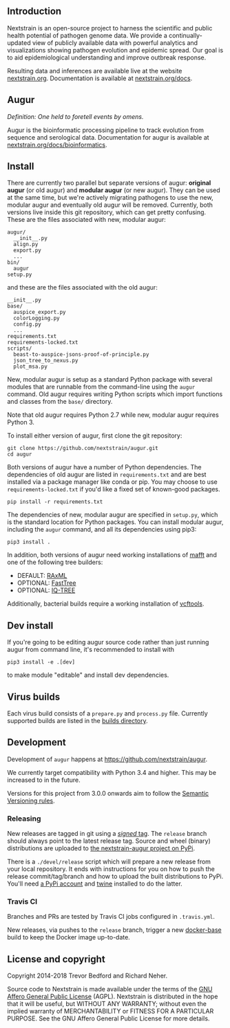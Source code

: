 ## Introduction

Nextstrain is an open-source project to harness the scientific and public health potential of pathogen genome data. We provide a continually-updated view of publicly available data with powerful analytics and visualizations showing pathogen evolution and epidemic spread. Our goal is to aid epidemiological understanding and improve outbreak response.

Resulting data and inferences are available live at the website [nextstrain.org](https://nextstrain.org). Documentation is available at [nextstrain.org/docs](https://nextstrain.org/docs).

## Augur

*Definition: One held to foretell events by omens.*

Augur is the bioinformatic processing pipeline to track evolution from sequence and serological data. Documentation for augur is available at [nextstrain.org/docs/bioinformatics](https://nextstrain.org/docs/bioinformatics).

## Install

There are currently two parallel but separate versions of augur: __original
augur__ (or old augur) and __modular augur__ (or new augur).  They can be used
at the same time, but we're actively migrating pathogens to use the new,
modular augur and eventually old augur will be removed.  Currently, both
versions live inside this git repository, which can get pretty confusing.
These are the files associated with new, modular augur:

    augur/
      __init__.py
      align.py
      export.py
      ...
    bin/
      augur
    setup.py

and these are the files associated with the old augur:

    __init__.py
    base/
      auspice_export.py
      colorLogging.py
      config.py
      ...
    requirements.txt
    requirements-locked.txt
    scripts/
      beast-to-auspice-jsons-proof-of-principle.py
      json_tree_to_nexus.py
      plot_msa.py

New, modular augur is setup as a standard Python package with several modules
that are runnable from the command-line using the `augur` command.  Old augur
requires writing Python scripts which import functions and classes from the
`base/` directory.

Note that old augur requires Python 2.7 while new, modular augur requires
Python 3.

To install either version of augur, first clone the git repository:

```
git clone https://github.com/nextstrain/augur.git
cd augur
```

Both versions of augur have a number of Python dependencies.  The dependencies
of old augur are listed in `requirements.txt` and are best installed via a
package manager like conda or pip.  You may choose to use
`requirements-locked.txt` if you'd like a fixed set of known-good packages.

```
pip install -r requirements.txt
```

The dependencies of new, modular augur are specified in `setup.py`, which is
the standard location for Python packages.  You can install modular augur,
including the `augur` command, and all its dependencies using pip3:

```
pip3 install .
```

In addition, both versions of augur need working installations of
[mafft](https://mafft.cbrc.jp/alignment/software/) and one of the following
tree builders:

* DEFAULT: [RAxML](https://sco.h-its.org/exelixis/web/software/raxml/index.html)
* OPTIONAL: [FastTree](http://www.microbesonline.org/fasttree/)
* OPTIONAL: [IQ-TREE](http://www.iqtree.org/)

Additionally, bacterial builds require a working installation of [vcftools](https://vcftools.github.io/).

## Dev install

If you're going to be editing augur source code rather than just running augur from command line, it's recommended to install with

```
pip3 install -e .[dev]
```

to make module "editable" and install dev dependencies.


## Virus builds

Each virus build consists of a `prepare.py` and `process.py` file. Currently supported builds are listed in the [builds directory](builds/).


## Development

Development of `augur` happens at <https://github.com/nextstrain/augur>.

We currently target compatibility with Python 3.4 and higher.  This may be
increased to in the future.

Versions for this project from 3.0.0 onwards aim to follow the [Semantic
Versioning rules](https://semver.org).

### Releasing

New releases are tagged in git using a [_signed_ tag][].  The `release` branch
should always point to the latest release tag.  Source and wheel (binary)
distributions are uploaded to [the nextstrain-augur project on
PyPi](https://pypi.org/project/nextstrain-augur).

There is a `./devel/release` script which will prepare a new release from your
local repository.  It ends with instructions for you on how to push the release
commit/tag/branch and how to upload the built distributions to PyPi.  You'll
need [a PyPi account][] and [twine][] installed to do the latter.

[_signed_ tag]: https://git-scm.com/book/en/v2/Git-Tools-Signing-Your-Work
[a PyPi account]: https://pypi.org/account/register/
[twine]: https://pypi.org/project/twine

### Travis CI

Branches and PRs are tested by Travis CI jobs configured in `.travis.yml`.

New releases, via pushes to the `release` branch, trigger a new [docker-base][]
build to keep the Docker image up-to-date.

[docker-base]: https://github.com/nextstrain/docker-base


## License and copyright

Copyright 2014-2018 Trevor Bedford and Richard Neher.

Source code to Nextstrain is made available under the terms of the [GNU Affero General Public License](LICENSE.txt) (AGPL). Nextstrain is distributed in the hope that it will be useful, but WITHOUT ANY WARRANTY; without even the implied warranty of MERCHANTABILITY or FITNESS FOR A PARTICULAR PURPOSE.  See the GNU Affero General Public License for more details.
